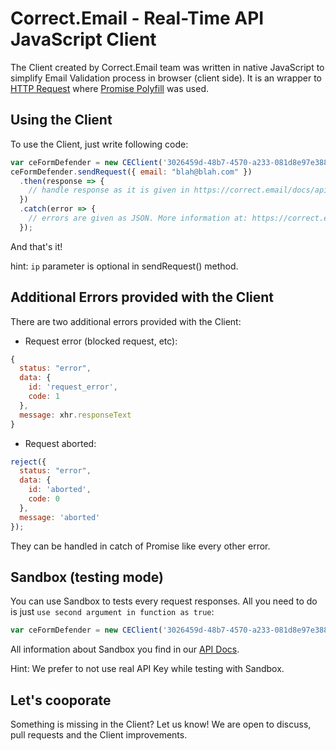 # Correct.Email - Real-Time API JavaScript Client

The Client created by Correct.Email team was written in native JavaScript to
simplify Email Validation process in browser (client side). It is an wrapper to
[HTTP Request](https://correct.email/docs/api/#http-request) where [Promise Polyfill](https://github.com/taylorhakes/promise-polyfill) was used.

## Using the Client

To use the Client, just write following code:

```javascript
var ceFormDefender = new CEClient('3026459d-48b7-4570-a233-081d8e97e388');
ceFormDefender.sendRequest({ email: "blah@blah.com" })
  .then(response => {
    // handle response as it is given in https://correct.email/docs/api/#http-request
  })
  .catch(error => {
    // errors are given as JSON. More information at: https://correct.email/docs/api/#error-response
  });
```

And that's it!

hint: `ip` parameter is optional in sendRequest() method.

## Additional Errors provided with the Client

There are two additional errors provided with the Client:

- Request error (blocked request, etc):

```javascript
{
  status: "error",
  data: {
    id: 'request_error',
    code: 1
  },
  message: xhr.responseText
}
```

- Request aborted:

```javascript
reject({
  status: "error",
  data: {
    id: 'aborted',
    code: 0
  },
  message: 'aborted'
});
```

They can be handled in catch of Promise like every other error.

## Sandbox (testing mode)

You can use Sandbox to tests every request responses. All you need to do
is just `use second argument in function as true`:

```javascript
var ceFormDefender = new CEClient('3026459d-48b7-4570-a233-081d8e97e388', true);
```

All information about Sandbox you find in our [API Docs](https://correct.email/docs/api/#sandbox).

Hint: We prefer to not use real API Key while testing with Sandbox.

## Let's cooporate

Something is missing in the Client?
Let us know! We are open to discuss, pull requests and the Client improvements.
